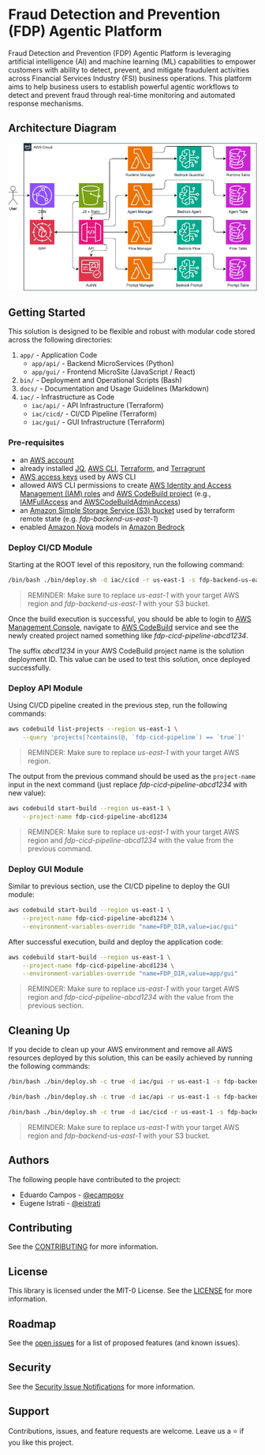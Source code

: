 # Fraud Detection and Prevention (FDP) Agentic Platform

Fraud Detection and Prevention (FDP) Agentic Platform is leveraging artificial
intelligence (AI) and machine learning (ML) capabilities to empower customers
with ability to detect, prevent, and mitigate fraudulent activities across
Financial Services Industry (FSI) business operations. This platform aims to
help business users to establish powerful agentic workflows to detect and
prevent fraud through real-time monitoring and automated response mechanisms.

## Architecture Diagram

![Architecture Diagram](./docs/architecture.png "Architecture Diagram")

## Getting Started

This solution is designed to be flexible and robust with modular code stored
across the following directories:

1. `app/` - Application Code
    * `app/api/` - Backend MicroServices (Python)
    * `app/gui/` - Frontend MicroSite (JavaScript / React)
2. `bin/` - Deployment and Operational Scripts (Bash)
3. `docs/` - Documentation and Usage Guidelines (Markdown)
4. `iac/` - Infrastructure as Code
    * `iac/api/` - API Infrastructure (Terraform)
    * `iac/cicd/` - CI/CD Pipeline (Terraform)
    * `iac/gui/` - GUI Infrastructure (Terraform)

### Pre-requisites

* an [AWS account](https://docs.aws.amazon.com/accounts/latest/reference/manage-acct-creating.html)
* already installed [JQ](https://jqlang.github.io/jq/download/),
[AWS CLI](https://docs.aws.amazon.com/cli/latest/userguide/getting-started-install.html),
[Terraform](https://developer.hashicorp.com/terraform/tutorials/aws-get-started/install-cli), and
[Terragrunt](https://terragrunt.gruntwork.io/docs/getting-started/install/)
* [AWS access keys](https://docs.aws.amazon.com/accounts/latest/reference/credentials-access-keys-best-practices.html)
used by AWS CLI
* allowed AWS CLI permissions to create
[AWS Identity and Access Management (IAM) roles](https://docs.aws.amazon.com/IAM/latest/UserGuide/id_roles_create.html)
and [AWS CodeBuild project](https://docs.aws.amazon.com/codebuild/latest/userguide/planning.html) (e.g.,
[IAMFullAccess](https://docs.aws.amazon.com/aws-managed-policy/latest/reference/IAMFullAccess.html) and
[AWSCodeBuildAdminAccess](https://docs.aws.amazon.com/aws-managed-policy/latest/reference/AWSCodeBuildAdminAccess.html))
* an [Amazon Simple Storage Service (S3) bucket](https://docs.aws.amazon.com/AmazonS3/latest/userguide/create-bucket-overview.html)
used by terraform remote state (e.g. *fdp-backend-us-east-1*)
* enabled [Amazon Nova](https://nova.amazon.com) models in
[Amazon Bedrock](https://docs.aws.amazon.com/nova/latest/userguide/getting-started-console.html)

### Deploy CI/CD Module

Starting at the ROOT level of this repository, run the following command:

```sh
/bin/bash ./bin/deploy.sh -d iac/cicd -r us-east-1 -s fdp-backend-us-east-1
```

> REMINDER: Make sure to replace *us-east-1* with your target AWS region and
*fdp-backend-us-east-1* with your S3 bucket.

Once the build execution is successful, you should be able to login to
[AWS Management Console](https://console.aws.amazon.com/console/home), navigate
to [AWS CodeBuild](https://console.aws.amazon.com/codesuite/codebuild/projects)
service and see the newly created project named something like
*fdp-cicd-pipeline-abcd1234*.

The suffix *abcd1234* in your AWS CodeBuild project name is the solution
deployment ID. This value can be used to test this solution, once deployed
successfully.

### Deploy API Module

Using CI/CD pipeline created in the previous step, run the following commands:

```sh
aws codebuild list-projects --region us-east-1 \
    --query 'projects[?contains(@, `fdp-cicd-pipeline`) == `true`]'
```

> REMINDER: Make sure to replace *us-east-1* with your target AWS region.

The output from the previous command should be used as the `project-name` input
in the next command (just replace *fdp-cicd-pipeline-abcd1234* with new value):

```sh
aws codebuild start-build --region us-east-1 \
    --project-name fdp-cicd-pipeline-abcd1234
```

> REMINDER: Make sure to replace *us-east-1* with your target AWS region and
*fdp-cicd-pipeline-abcd1234* with the value from the previous command.

### Deploy GUI Module

Similar to previous section, use the CI/CD pipeline to deploy the GUI module:

```sh
aws codebuild start-build --region us-east-1 \
    --project-name fdp-cicd-pipeline-abcd1234 \
    --environment-variables-override "name=FDP_DIR,value=iac/gui"
```

After successful execution, build and deploy the application code:

```sh
aws codebuild start-build --region us-east-1 \
    --project-name fdp-cicd-pipeline-abcd1234 \
    --environment-variables-override "name=FDP_DIR,value=app/gui"
```

> REMINDER: Make sure to replace *us-east-1* with your target AWS region and
*fdp-cicd-pipeline-abcd1234* with the value from the previous section.

## Cleaning Up

If you decide to clean up your AWS environment and remove all AWS resources
deployed by this solution, this can be easily achieved by running the following
commands:

```sh
/bin/bash ./bin/deploy.sh -c true -d iac/gui -r us-east-1 -s fdp-backend-us-east-1
```

```sh
/bin/bash ./bin/deploy.sh -c true -d iac/api -r us-east-1 -s fdp-backend-us-east-1
```

```sh
/bin/bash ./bin/deploy.sh -c true -d iac/cicd -r us-east-1 -s fdp-backend-us-east-1
```

> REMINDER: Make sure to replace *us-east-1* with your target AWS region and
*fdp-backend-us-east-1* with your S3 bucket.

## Authors

The following people have contributed to the project:

* Eduardo Campos - [@ecamposv](https://github.com/ecamposv)
* Eugene Istrati - [@eistrati](https://github.com/eistrati)

## Contributing

See the [CONTRIBUTING](./CONTRIBUTING.md) for more information.

## License

This library is licensed under the MIT-0 License.
See the [LICENSE](./LICENSE) for more information.

## Roadmap

See the
[open issues](https://github.com/aws-samples/sample-fraud-detection-and-prevention-fdp-agentic-platform/issues)
for a list of proposed features (and known issues).

## Security

See the
[Security Issue Notifications](./CONTRIBUTING.md#security-issue-notifications)
for more information.

## Support

Contributions, issues, and feature requests are welcome.
Leave us a ⭐️ if you like this project.
